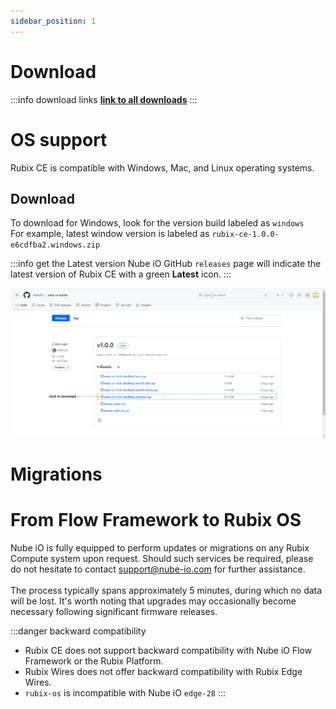 ```yaml
---
sidebar_position: 1
---
```


# Download

:::info download links
**[link to all downloads](https://github.com/NubeIO/rubix-ce-builds/releases)**
:::

# OS support
Rubix CE is compatible with Windows, Mac, and Linux operating systems.

## Download 

To download for Windows, look for the version build labeled as `windows` <br/>
For example, latest window version is labeled as `rubix-ce-1.0.0-e6cdfba2.windows.zip`


:::info get the Latest version
Nube iO GitHub `releases` page will indicate the latest version of Rubix CE with a green **Latest** icon.
:::



![-](img/where-to-download.png)

# Migrations 


# From Flow Framework to Rubix OS


Nube iO is fully equipped to perform updates or migrations on any Rubix Compute system upon request. Should such services be required, please do not hesitate to contact support@nube-io.com for further assistance. <br/><br/>
The process typically spans approximately 5 minutes, during which no data will be lost. 
It's worth noting that upgrades may occasionally become necessary following significant firmware releases.
<br/>


:::danger backward compatibility
- Rubix CE does not support backward compatibility with Nube iO Flow Framework or the Rubix Platform. <br/>
- Rubix Wires does not offer backward compatibility with Rubix Edge Wires. <br/>
- `rubix-os` is incompatible with Nube iO `edge-28` 
:::





